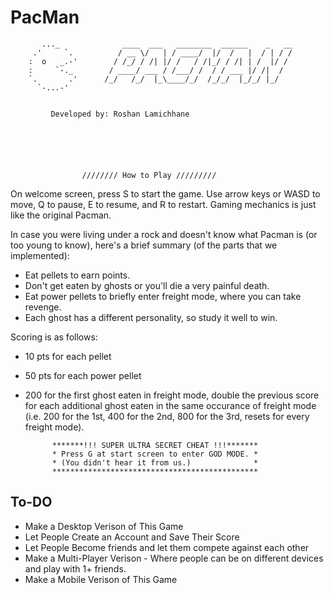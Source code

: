 # PacMan


	       ..._              ____  ___   ________  ______    _   __
	     .'     `.          / __ \/   | / ____/  |/  /   |  / | / /
	    :  o   _.-'        / /_/ / /| |/ /   / /|_/ / /| | /  |/ / 
	    :     `-._        / ____/ ___ / /___/ /  / / ___ |/ /|  /  
	    `.       .'      /_/   /_/  |_\____/_/  /_/_/  |_/_/ |_/   
	      `-...-'                                                  


	         Developed by: Roshan Lamichhane






               	 	//////// How to Play /////////

 On welcome screen, press S to start the game.
 Use arrow keys or WASD to move, Q to pause, E to resume, and R to restart.
 Gaming mechanics is just like the original Pacman.

 In case you were living under a rock and doesn't know what Pacman is (or too 
 young to know), here's a brief summary (of the parts that we implemented):
 - Eat pellets to earn points.
 - Don't get eaten by ghosts or you'll die a very painful death.
 - Eat power pellets to briefly enter freight mode, where you can take revenge.
 - Each ghost has a different personality, so study it well to win.

 Scoring is as follows:
 - 10 pts for each pellet
 - 50 pts for each power pellet
 - 200 for the first ghost eaten in freight mode, double the previous score for
   each additional ghost eaten in the same occurance of freight mode (i.e. 200
   for the 1st, 400 for the 2nd, 800 for the 3rd, resets for every freight mode).


			 *******!!! SUPER ULTRA SECRET CHEAT !!!*******
			 * Press G at start screen to enter GOD MODE. *
			 * (You didn't hear it from us.)              *
			 **********************************************


## To-DO

* Make a Desktop Verison of This Game
* Let People Create an Account and Save Their Score
* Let People Become friends and let them compete against each other
* Make a Multi-Player Verison - Where people can be on different devices and play with 1+ friends. 
* Make a Mobile Verison of This Game
